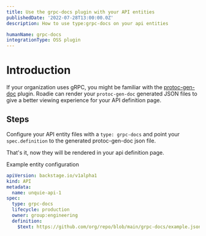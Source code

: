 ```yaml
---
title: Use the grpc-docs plugin with your API entities
publishedDate: '2022-07-28T13:00:00.0Z'
description: How to use type:grpc-docs on your api entities

humanName: grpc-docs
integrationType: OSS plugin
---
```


# Introduction

If your organization uses gRPC, you might be familiar with the [protoc-gen-doc](https://github.com/pseudomuto/protoc-gen-doc) plugin. Roadie can render your `protoc-gen-doc` generated JSON files to give a better viewing experience for your API definition page.

## Steps

Configure your API entity files with a `type: grpc-docs` and point your `spec.definition` to the generated protoc-gen-doc json file.

That's it, now they will be rendered in your api definition page.

Example entity configuration

```yaml
apiVersion: backstage.io/v1alpha1
kind: API
metadata:
  name: unquie-api-1
spec:
  type: grpc-docs
  lifecycle: production
  owner: group:engineering
  definition:
    $text: https://github.com/org/repo/blob/main/grpc-docs/example.json
```

